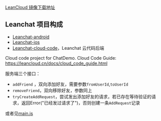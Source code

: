 [LeanCloud 镜像下载地址](https://download.leancloud.cn/demo/)

## Leanchat 项目构成

* [Leanchat-android](https://github.com/leancloud/leanchat)
* [Leanchat-ios](https://github.com/leancloud/leanchat-ios)
* [Leanchat-cloud-code](https://github.com/leancloud/leanchat-cloudcode)，Leanchat 云代码后端

Cloud code project for ChatDemo. Cloud Code Guide: https://leancloud.cn/docs/cloud_code_guide.html



服务端三个接口：

* `addFriend` ，双向添加好友，需要参数`fromUserId`,`toUserId`
* `removeFriend`，双向移除好友，参数同上
* `tryCreateAddRequest`，尝试发出添加好友的请求，若已存在等待验证的请求，返回Error("已经发过请求了")，否则创建一条`AddRequest`记录

或者见[main.js](https://github.com/leancloud/AdventureCloud/blob/master/cloud/main.js)
